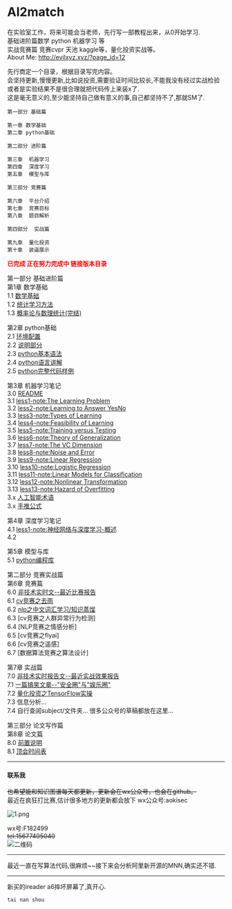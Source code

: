 # AI2match
在实验室工作，将来可能会当老师，先行写一部教程出来，从0开始学习.   
基础进阶篇数学 python 机器学习 等   
实战竞赛篇 竞赛cvpr 天池 kaggle等，量化投资实战等。  
About Me: <a href="http://evilxyz.xyz/?page_id=12">http://evilxyz.xyz/?page_id=12</a>  



先行商定一个目录，根据目录写完内容。  
会坚持更新,慢慢更新,比如说投资,需要验证时间比较长,不能我没有经过实战检验或者是实验结果不是很合理就把代码传上来装x了.  
这是毫无意义的,至少能坚持自己做有意义的事,自己都坚持不了,那就SM了.  

```
第一部分 基础篇   

第一章 数学基础  
第二章 python基础  

第二部分 进阶篇  

第三章  机器学习  
第四章  深度学习  
第五章  模型与库  

第三部分 竞赛篇  

第六章  平台介绍  
第七章  竞赛目标  
第八章  题目解析  

第四部分  实战篇  

第九章  量化投资  
第十章  装逼展示  
```
<font color ="red"><b>已完成 正在努力完成中 链接版本目录</b></font>  

第一部分 基础进阶篇  
第1章 数学基础  
1.1 [数学基础](basic/math/数学基础.md)  
1.2 [统计学习方法](basic/math/统计学习方法.md)  
1.3 [概率论与数理统计(完结)](basic/math/概率论与数理统计.md)  

第2章 python基础  
2.1 [环境配置](basic/python/环境配置.md)  
2.2 [说明部分](basic/python/python基础.md)  
2.3 [python基本语法](basic/python/python-syntax.md)  
2.4  [python语言讲解](basic/python/python语言讲解.ipynb)    
2.5  [python完整代码样例](basic/python/python完整代码样例.py)    

第3章 机器学习笔记  
3.0  [README](notes/MLNote/README.md)  
3.1  [less1-note:The Learning Problem](notes/MLNote/less1.md)  
3.2  [less2-note:Learning to Answer Yes­No](notes/MLNote/less2.md)  
3.3  [less3-note:Types of Learning](notes/MLNote/less3.md)  
3.4  [less4-note:Feasibility of Learning](notes/MLNote/less4.md)  
3.5  [less5-note:Training versus Testing](notes/MLNote/less5.md)  
3.6  [less6-note:Theory of Generalization](notes/MLNote/less6.md)  
3.7  [less7-note:The VC Dimension](notes/MLNote/less7.md)  
3.8  [less8-note:Noise and Error](notes/MLNote/less8.md)  
3.9  [less9-note:Linear Regression](notes/MLNote/less9.md)  
3.10 [less10-note:Logistic Regression](notes/MLNote/less10.md)  
3.11 [less11-note:Linear Models for Classification](notes/MLNote/less11.md)  
3.12 [less12-note:Nonlinear Transformation](notes/MLNote/less12.md)  
3.13 [less13-note:Hazard of Overfitting](notes/MLNote/less13.md)  
3.x  [人工智能术语](notes/MLNote/translate.md)  
3.x  [手推公式](notes/shoutui.pdf)  

第4章 深度学习笔记  
4.1  [less1-note:神经网络与深度学习-概述](notes/DLNote/less1.md)  
4.2  

第5章 模型与库  
5.1  [python编程库](basic/python/python编程库.md)  

第二部分 竞赛实战篇  
第6章 竞赛篇  
6.0  [非技术实时文--最近比赛报告](match/match-recent-report.md)  
6.1  [cv竞赛之去雨](match/cv-match1.md)  
6.2  [nlp之中文词汇学习/知识蒸馏](match/chnlp/README.md)  
6.3  [cv竞赛之人群异常行为检测]  
6.4  [NLP竞赛之情感分析]  
6.5  [cv竞赛之flyai]  
6.6  [cv竞赛之遥感]  
6.7  [数据算法竞赛之算法设计]  

第7章  实战篇  
7.0 [非技术实时报告文--最近实战效果报告](subject/subject-recent-report.md)  
7.1 [一篇搞笑文章--"安全圈"与"娱乐圈"](subject/安全圈与娱乐圈.md)  
7.2 [量化投资之TensorFlow实操](subject/tf-invest/tf-investment.md)  
7.3 信息分析...   
7.4 自行查阅subject/文件夹... 很多公众号的草稿都放在这里...   

第三部分 论文写作篇  
第8章  论文篇  
8.0 [前置说明](paper/paper-introduce.md)  
8.1 [顶会时间表](paper/paper-base.md)  

-----

#### 联系我

<del>也希望能和知识图谱每天都更新，更新会在wx公众号，也会在github。</del>  
最近在疯狂打比赛,估计很多地方的更新都会放下
wx公众号:aokisec  

![1.png](qrcode.png)    

wx号:F182499  
<del>tel:15677405040</del>  
![二维码](selfqrcode.jpg)  

----

最近一直在写算法代码,很麻烦~~接下来会分析阿里新开源的MNN,确实还不错.

----
新买的ireader a6摔坏屏幕了,真开心.
```
tai nan shou
```
